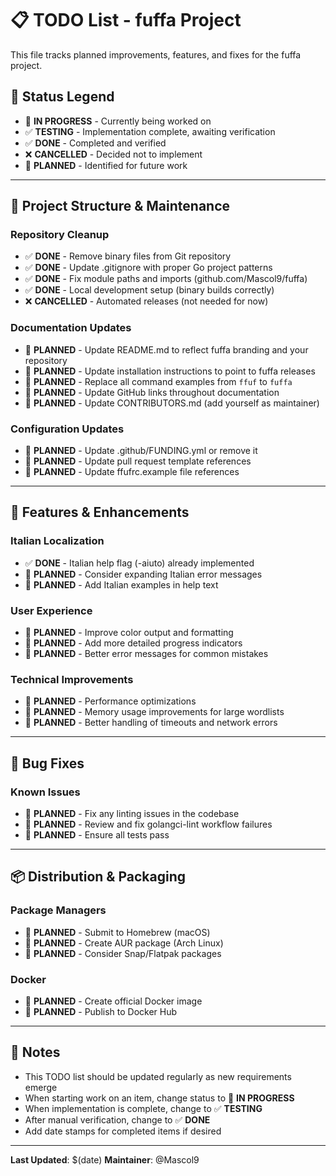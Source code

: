# 📋 TODO List - fuffa Project

This file tracks planned improvements, features, and fixes for the fuffa project.

## 🚀 Status Legend
- 🔄 **IN PROGRESS** - Currently being worked on
- ✅ **TESTING** - Implementation complete, awaiting verification
- ✅ **DONE** - Completed and verified
- ❌ **CANCELLED** - Decided not to implement
- 📝 **PLANNED** - Identified for future work

---

## 🔧 Project Structure & Maintenance

### Repository Cleanup
- ✅ **DONE** - Remove binary files from Git repository
- ✅ **DONE** - Update .gitignore with proper Go project patterns
- ✅ **DONE** - Fix module paths and imports (github.com/Mascol9/fuffa)
- ✅ **DONE** - Local development setup (binary builds correctly)
- ❌ **CANCELLED** - Automated releases (not needed for now)

### Documentation Updates
- 📝 **PLANNED** - Update README.md to reflect fuffa branding and your repository
- 📝 **PLANNED** - Update installation instructions to point to fuffa releases
- 📝 **PLANNED** - Replace all command examples from `ffuf` to `fuffa`
- 📝 **PLANNED** - Update GitHub links throughout documentation
- 📝 **PLANNED** - Update CONTRIBUTORS.md (add yourself as maintainer)

### Configuration Updates
- 📝 **PLANNED** - Update .github/FUNDING.yml or remove it
- 📝 **PLANNED** - Update pull request template references
- 📝 **PLANNED** - Update ffufrc.example file references

---

## 🌟 Features & Enhancements

### Italian Localization
- ✅ **DONE** - Italian help flag (-aiuto) already implemented
- 📝 **PLANNED** - Consider expanding Italian error messages
- 📝 **PLANNED** - Add Italian examples in help text

### User Experience
- 📝 **PLANNED** - Improve color output and formatting
- 📝 **PLANNED** - Add more detailed progress indicators
- 📝 **PLANNED** - Better error messages for common mistakes

### Technical Improvements
- 📝 **PLANNED** - Performance optimizations
- 📝 **PLANNED** - Memory usage improvements for large wordlists
- 📝 **PLANNED** - Better handling of timeouts and network errors

---

## 🐛 Bug Fixes

### Known Issues
- 📝 **PLANNED** - Fix any linting issues in the codebase
- 📝 **PLANNED** - Review and fix golangci-lint workflow failures
- 📝 **PLANNED** - Ensure all tests pass

---

## 📦 Distribution & Packaging

### Package Managers
- 📝 **PLANNED** - Submit to Homebrew (macOS)
- 📝 **PLANNED** - Create AUR package (Arch Linux)
- 📝 **PLANNED** - Consider Snap/Flatpak packages

### Docker
- 📝 **PLANNED** - Create official Docker image
- 📝 **PLANNED** - Publish to Docker Hub

---

## 📝 Notes

- This TODO list should be updated regularly as new requirements emerge
- When starting work on an item, change status to 🔄 **IN PROGRESS**
- When implementation is complete, change to ✅ **TESTING**
- After manual verification, change to ✅ **DONE**
- Add date stamps for completed items if desired

---

**Last Updated**: $(date)
**Maintainer**: @Mascol9

